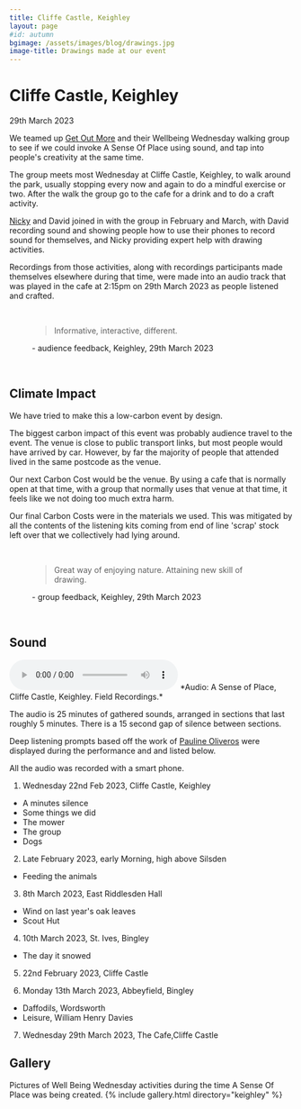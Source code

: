 ```yaml
---
title: Cliffe Castle, Keighley
layout: page
#id: autumn
bgimage: /assets/images/blog/drawings.jpg
image-title: Drawings made at our event
---
```

# Cliffe Castle, Keighley
29th March 2023

We teamed up [Get Out More](https://www.getoutmorecic.co.uk/) and their Wellbeing Wednesday walking group to see if we could invoke A Sense Of Place using sound, and tap into people's creativity at the same time.

The group meets most Wednesday at Cliffe Castle, Keighley, to walk around the park, usually stopping every now and again to do a mindful exercise or two. After the walk the group go to the cafe for a drink and to do a craft activity. 

[Nicky](https://www.instagram.com/nicolourok/) and David joined in with the group in February and March, with David 
recording sound and showing people how to use their phones to record sound for themselves, and Nicky providing expert help with drawing activities.

Recordings from those activities, along with recordings participants made themselves elsewhere during that time, were made into an audio track that was played in the cafe at 2:15pm on 29th March 2023 as people listened and crafted.


<br/>
<figure>
    <blockquote >
        <p><i class="fa-solid fa-quote-left fa-pull-left" aria-hidden="true"></i>Informative, interactive, different.<i class="fa-solid fa-quote-right fa-pull-right" aria-hidden="true"></i></p>
    </blockquote>
    <figcaption> - audience feedback, Keighley, 29th March 2023</figcaption>
</figure>
<br/> 

## Climate Impact

We have tried to make this a low-carbon event by design.

The biggest carbon impact of this event was probably audience travel to the event. The venue is close to public transport links, but most people would have arrived by car. However, by far the majority of people that attended lived in the same postcode as the venue.

Our next Carbon Cost would be the venue. By using a cafe that is normally open at that time, with a group that normally uses that venue at that time, it feels like we not doing too much extra harm.  

Our final Carbon Costs were in the materials we used. This was mitigated by all the contents of the listening kits coming from end of line 'scrap' stock left over that we collectively had lying around.

<br/>
<figure>
    <blockquote >
        <p><i class="fa-solid fa-quote-left fa-pull-left" aria-hidden="true"></i>Great way of enjoying nature. Attaining new skill of drawing.<i class="fa-solid fa-quote-right fa-pull-right" aria-hidden="true"></i></p>
    </blockquote>
    <figcaption> - group feedback, Keighley, 29th March 2023</figcaption>
</figure>
<br/>

<!--### Map of where people came from

Notes: One marker from near Chorley is not shown. Map is a mixture of postcodes taken on the day and in pre-registration

<img src="{{ site.baseurl}}/assets/images" alt="map of attendees" />-->

## Sound

<audio controls>
    <source src="https://media.githubusercontent.com/media/caprenter/asenseofplace/main/assets/audio/ASenseOfPlaceKeighley.ogg" type="audio/ogg">
    <source src="https://media.githubusercontent.com/media/caprenter/asenseofplace/main/assets/audio/ASenseOfPlaceKeighley.mp3" type="audio/mpeg">
Your browser does not support the audio element.
</audio>
*Audio: A Sense of Place, Cliffe Castle, Keighley. Field Recordings.*

The audio is 25 minutes of gathered sounds, arranged in sections that last roughly 5 minutes. There is a 15 second gap of silence between sections.

Deep listening prompts based off the work of [Pauline Oliveros]( https://en.wikipedia.org/wiki/Pauline_Oliveros) were displayed during the performance and and listed below.

All the audio was recorded with a smart phone.

1) Wednesday 22nd Feb 2023, Cliffe Castle, Keighley
* A minutes silence
* Some things we did
* The mower
* The group
* Dogs

2) Late February 2023, early Morning, high above Silsden
* Feeding the animals

3) 8th March 2023, East Riddlesden Hall
* Wind on last year's oak leaves
* Scout Hut

4) 10th March 2023, St. Ives, Bingley
* The day it snowed

5) 22nd February 2023, Cliffe Castle

6) Monday 13th March 2023, Abbeyfield, Bingley
* Daffodils, Wordsworth
* Leisure, William Henry Davies

7) Wednesday 29th March 2023, The Cafe,Cliffe Castle

## Gallery

Pictures of Well Being Wednesday activities during the time A Sense Of Place was being created.
{% include gallery.html directory="keighley" %}